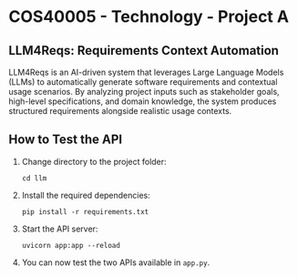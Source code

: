 # COS40005 - Technology - Project A
## LLM4Reqs: Requirements Context Automation
LLM4Reqs is an AI-driven system that leverages Large Language Models (LLMs) to automatically generate software requirements and contextual usage scenarios. By analyzing project inputs such as stakeholder goals, high-level specifications, and domain knowledge, the system produces structured requirements alongside realistic usage contexts.

## How to Test the API

1. Change directory to the project folder:
   ```
   cd llm
   ```
2. Install the required dependencies:
   ```
   pip install -r requirements.txt
   ```
3. Start the API server:
   ```
   uvicorn app:app --reload
   ```
4. You can now test the two APIs available in `app.py`.